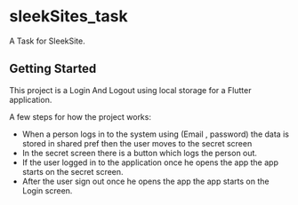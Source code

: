 # sleekSites_task

A Task for SleekSite.

## Getting Started

This project is a Login And Logout using local storage for a Flutter application.

A few steps for how the project works:

- When a person logs in to the system using (Email , password) the data is stored in shared pref then the user moves to the secret screen
- In the secret screen there is a button which logs the person out.
- If the user logged in to the application once he opens the app the app starts on the secret screen.
- After the user sign out once he opens the app the app starts on the Login screen.


